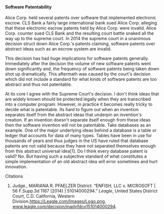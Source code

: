 #### Software Patentability

Alice Corp. held several patents over software that implemented electronic escrow. CLS Bank a fairly large international bank sued Alice Corp. alleging that these electronic escrow patents held by Alice Corp. were invalid. Alice Corp. counter sued CLS Bank and the resulting court battle snaked all the way up to the supreme court. In 2014 the supreme court in a unanimous decision struct down Alice Corp.'s patents claiming, software patents over abstract ideas such as an escrow system are invalid. 

This decision has had huge implications for software patents generally. Immediately after the decision the volume of new software patents went down significantly and, the frequency of software patents being taken down shot up dramatically. This aftermath was caused by the court's decision which did not include a standard for what kinds of software patents are too abstract and thus not patentable.

At its core I agree with the Supreme Court's decision. I don't think ideas that are widely known should be protected legally when they are transcribed into a computer program. However, in practice it becomes really tricky to decide what is patentable. Its hard to figure out when an invention separates itself from the abstract ideas that underpin an invention's creation. If an invention doesn't separate itself enough from these ideas then the software invention will not be patentable. Take databases as an example. One of the major underlying ideas behind a database is a table or ledger that accounts for data of many types. Tables have been in use for thousands of years and thus judges in the US have ruled that database patents are not valid because they have not separated themselves enough from this abstract universal idea[1]. Do I think every database patent is valid? No. But having such a subjective standard of what constitutes a simple implementation of an old abstract idea will error sometimes and hurt innovation.

Citations

1. Judge., MARIANA R. PFAELZER District. “ENFISH, LLC v. MICROSOFT | 56 F.Supp.3d 1167 (2014) | 51014000294.” *Leagle*, United States District Court, C.D. California, Western Division.https://Leagle.com/Images/Logo.png, www.leagle.com/decision/inadvfdco151014000294.